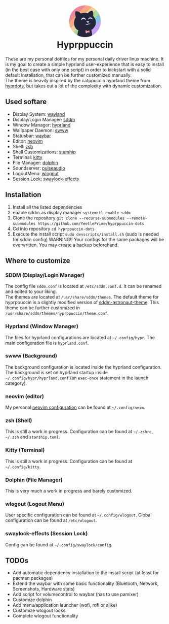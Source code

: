 <h1 align="center">
    <img src="https://github.com/YeetlePrime/hyprppuccin-dots/blob/main/assets/catppuccin.png" width="100" alt="Catppuccin-Logo"/><br/>
    Hyprppuccin
</h1>  

These are my personal dotfiles for my personal daily driver linux machine.
It is my goal to create a simple hyprland user-experience that is easy to install (in the best case with only one script) in order to kickstart with a solid default installation, that can be further customized manually.  
The theme is heavily inspired by the catppuccin hyprland theme from [hyprdots](https://github.com/prasanthrangan/hyprdots), but takes out a lot of the complexity with dynamic customization.

## Used softare
- Display System: [wayland](https://wayland.freedesktop.org/) 
- Display/Login Manager: [sddm](https://github.com/sddm/sddm)
- Window Manager: [hyprland](https://hyprland.org/)
- Wallpaper Daemon: [swww](https://hyprland.org/)
- Statusbar: [waybar](https://github.com/Alexays/Waybar)
- Editor: [neovim](https://github.com/neovim/neovim)
- Shell: [zsh](https://wiki.archlinux.org/title/zsh)
- Shell Customizations: [starship](https://starship.rs/)
- Terminal: [kitty](https://github.com/kovidgoyal/kitty)
- File Manager: [dolphin](https://apps.kde.org/de/dolphin/)
- Soundserver: [pulseaudio](https://wiki.archlinux.org/title/PulseAudio)
- LogoutMenu: [wlogout](https://github.com/ArtsyMacaw/wlogout)
- Session Lock: [swaylock-effects](https://github.com/mortie/swaylock-effects)

## Installation
1. Install all the listed dependencies
1. enable sddm as display manager `systemctl enable sddm`
1. Clone the repository `git clone --recurse-submodules --remote-submodules https://github.com/YeetlePrime/hyprppuccin-dots`
1. Cd into repository `cd hyprppuccin-dots`
1. Execute the install script `sudo devscripts/install.sh` (sudo is needed for sddm config) WARNING!! Your configs for the same packages will be overwritten. You may create a backup beforehand.

## Where to customize
### SDDM (Display/Login Manager)
The config file `sddm.conf` is located at `/etc/sddm.conf.d`.
It can be renamed and edited to your liking.  
The themes are located at `/usr/share/sddm/themes`. The default theme for hyprppuccin is a slightly modified version of [sddm-astronaut-theme](https://github.com/Keyitdev/sddm-astronaut-theme). This theme can be further customized in `/usr/share/sddm/themes/hyprppuccin/theme.conf`.

### Hyprland (Window Manager)
The files for hyprland configurations are located at `~/.config/hypr`. The main configuration file is `hyprland.conf`.

### swww (Background)
The background configuration is located inside the hyprland configuration. The background is set on hyprland startup inside `~/.config/hypr/hyprland.conf` (an `exec-once` statement in the launch category).

### neovim (editor)
My personal [neovim configuration](https://github.com/YeetlePrime/nvim-config) can be found at `~/.config/nvim`.

### zsh (Shell)
This is still a work in progress. Configuration can be found at `~/.zshrc`, `~/.zsh` and `starship.toml`.

### Kitty (Terminal)
This is still a work in progress. Configuration can be found at `~/.config/kitty`.

### Dolphin (File Manager)
This is very much a work in progress and barely customized.

### wlogout (Logout Menu)
User specific configuration can be found at `~/.config/wlogout`. Global configuration can be found at `/etc/wlogout`.

### swaylock-effects (Session Lock)
Config can be found at `~/.config/swaylock/config`.

## TODOs
- Add automatic dependency installation to the install script (at least for pacman packages)
- Extend the waybar with some basic functionality (Bluetooth, Network, Screenshots, Hardware stats)
- Add script for volumecontrol to waybar (has to use pamixer)
- Customize dolphin
- Add menu/application launcher (wofi, rofi or alike)
- Customize wlogout looks
- Complete wlogout functionality
